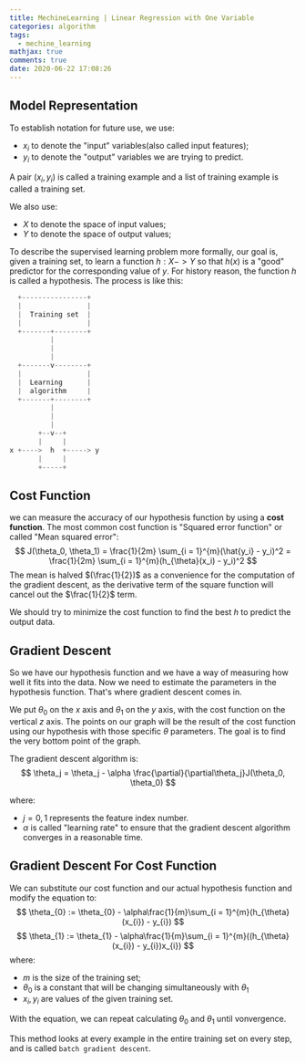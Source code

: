 ```yaml
---
title: MechineLearning | Linear Regression with One Variable
categories: algorithm
tags:
  - mechine_learning
mathjax: true
comments: true
date: 2020-06-22 17:08:26
---
```


## Model Representation
To establish notation for future use, we use:
- $x_i$ to denote the "input" variables(also called input features);
- $y_i$ to denote the "output" variables we are trying to predict.

<!-- more -->
A pair $(x_i, y_i)$ is called a training example and a list of training example is called a training set.

We also use:
- $X$ to denote the space of input values;
- $Y$ to denote the space of output values;

To describe the supervised learning problem more formally, our goal is, given a training set, to learn a function $h: X -> Y$ so that $h(x)$ is a "good" predictor for the corresponding value of $y$. For history reason, the function $h$ is called a hypothesis. The process is like this:
```C++
  +----------------+
  |                |
  |  Training set  |
  |                |
  +-------+--------+
          |
          |
          |
  +-------v--------+
  |                |
  |  Learning      |
  |  algorithm     |
  +-------+--------+
          |
          |
          |
       +--v--+
       |     |
x +---->  h  +-----> y
       |     |
       +-----+
```

## Cost Function
we can measure the accuracy of our hypothesis function by using a **cost function**. The most common cost function is "Squared error function" or called "Mean squared error":
$$
J(\theta_0, \theta_1) = \frac{1}{2m} \sum_{i = 1}^{m}(\hat{y_i} - y_i)^2 = \frac{1}{2m} \sum_{i = 1}^{m}(h_{\theta}(x_i) - y_i)^2
$$
The mean is halved $(\frac{1}{2})$ as a convenience for the computation of the gradient descent, as the derivative term of the square function will cancel out the $\frac{1}{2}$ term.

We should try to minimize the cost function to find the best $h$ to predict the output data.

## Gradient Descent
So we have our hypothesis function and we have a way of measuring how well it fits into the data. Now we need to estimate the parameters in the hypothesis function. That's where gradient descent comes in.

We put $\theta_0$ on the $x$ axis and $\theta_1$ on the $y$ axis, with the cost function on the vertical $z$ axis. The points on our graph will be the result of the cost function using our hypothesis with those specific $\theta$ parameters. The goal is to find the very bottom point of the graph.

The gradient descent algorithm is:
$$
\theta_j = \theta_j - \alpha \frac{\partial}{\partial\theta_j}J(\theta_0, \theta_0)
$$

where:
- $j = 0, 1$ represents the feature index number.
- $\alpha$ is called "learning rate" to ensure that the gradient descent algorithm converges in a reasonable time.

## Gradient Descent For Cost Function
We can substitute our cost function and our actual hypothesis function and modify the equation to:
$$
\theta_{0} := \theta_{0} - \alpha\frac{1}{m}\sum_{i = 1}^{m}(h_{\theta}(x_{i}) - y_{i})
$$
$$
\theta_{1} := \theta_{1} - \alpha\frac{1}{m}\sum_{i = 1}^{m}((h_{\theta}(x_{i}) - y_{i})x_{i})
$$
where:
- $m$ is the size of the training set;
- $\theta_{0}$ is a constant that will be changing simultaneously with $\theta_{1}$
- $x_{i}, y_{i}$ are values of the given training set.

With the equation, we can repeat calculating $\theta_{0}$ and $\theta_{1}$ until vonvergence.

This method looks at every example in the entire training set on every step, and is called `batch gradient descent`.
